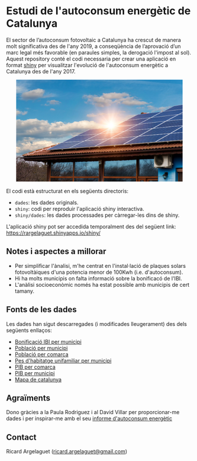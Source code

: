 # Estudi de l'autoconsum energètic de Catalunya

El sector de l’autoconsum fotovoltaic a Catalunya ha crescut de manera molt significativa des de l'any 2019, a conseqüència de l’aprovació d’un marc legal més favorable (en paraules simples, la derogació l'impost al sol).  Aquest repository conté el codi necessaria per crear una aplicació en format [shiny](https://shiny.rstudio.com/) per visualitzar l'evolució de l'autoconsum energètic a Catalunya des de l'any 2017.


<p align="center"> 
<img src="shiny/dades/plaques_solars_imatge.jpg" width="450" height="275"/>
</p>

El codi està estructurat en els següents directoris:  
- `dades`: les dades originals.  
- `shiny`: codi per reproduir l'aplicació shiny interactiva.  
- `shiny/dades`: les dades processades per càrregar-les dins de shiny.  

L'aplicació shiny pot ser accedida temporalment des del següent link: https://rargelaguet.shinyapps.io/shiny/

Notes i aspectes a millorar
-------

- Per simplificar l'ànalisi, m'he centrat en l'instal·lació de plaques solars fotovoltàiques d'una potencia menor de 100Kwh (i.e. d'autoconsum).  
- Hi ha molts municipis on falta informació sobre la bonificacó de l'IBI.  
- L'anàlisi socioeconòmic només ha estat possible amb municipis de cert tamany.  

Fonts de les dades
-------
Les dades han sigut descarregades (i modificades lleugerament) des dels següents enllaços:  
- [Bonificació IBI per municipi](http://icaen.gencat.cat/ca/energia/autoconsum/autoconsum-fotovoltaic/cercador-de-municipis-amb-bonificacions-per-a-lautoconsum/)  
- [Població per municipi](https://analisi.transparenciacatalunya.cat/en/Demografia/Poblaci-de-Catalunya-per-municipi-rang-d-edat-i-se/b4rr-d25b)  
- [Població per comarca](https://www.idescat.cat/pub/?id=aec&n=249&lang=es)  
- [Pes d'habitatge unifamiliar per municipi](https://www.idescat.cat/pub/?id=censph&n=308&by=mun&t=200100)
- [PIB per comarca](https://www.idescat.cat/pub/?id=aec&n=358)  
- [PIB per municipi](https://www.idescat.cat/pub/?id=pibc&n=13830&by=mun&t=201800)
- [Mapa de catalunya](https://territori.gencat.cat/ca/06_territori_i_urbanisme/observatori_territori/mapa_urbanistic_de_catalunya/serveis_web_i_dades_obertes/descarrega-de-dades/format-shapefile-shp/)  


Agraïments
-------
Dono gràcies a la Paula Rodriguez i al David Villar per proporcionar-me dades i per inspirar-me amb el seu [informe d'autoconsum energètic](http://icaen.gencat.cat/web/.content/10_ICAEN/17_publicacions_informes/08_guies_informes_estudis/informes_i_estudis/arxius/20200831_InformeAutoconsumFV.pdf)

Contact
-------
Ricard Argelaguet (ricard.argelaguet@gmail.com)

